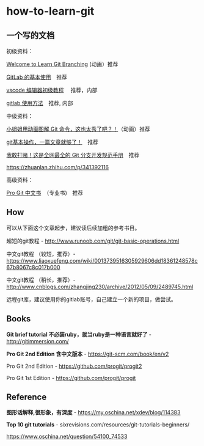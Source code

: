 # how-to-learn-git

## 一个写的文档

初级资料：

[Welcome to Learn Git Branching](https://learngitbranching.js.org/) (动画）推荐

[GitLab 的基本使用](https://zhuanlan.zhihu.com/p/49819635)　推荐

[vscode 编辑器初级教程](http://wiki.yhroot.com/pages/viewpage.action?pageId=23365273) 　推荐，内部

[gitlab 使用方法](http://wiki.yhroot.com/pages/viewpage.action?pageId=2294191)　推荐, 内部


中级资料：

[小姐姐用动画图解 Git 命令，这也太秀了吧？！](https://zhuanlan.zhihu.com/p/129854679)（动画）推荐

[git基本操作，一篇文章就够了！](https://zhuanlan.zhihu.com/p/94172249)　推荐

[我敢打赌！这是全网最全的 Git 分支开发规范手册](https://zhuanlan.zhihu.com/p/265716619)　推荐

https://zhuanlan.zhihu.com/p/341392116


高级资料：

[Pro Git 中文书](https://www.progit.cn/)　（专业书)　推荐



## How

可以从下面这个文章起步，建议读后续加粗的参考书目。

超短的git教程 - http://www.runoob.com/git/git-basic-operations.html

中文git教程 （较短，推荐）- https://www.liaoxuefeng.com/wiki/0013739516305929606dd18361248578c67b8067c8c017b000

中文git教程 （稍长，推荐）- http://www.cnblogs.com/zhangjing230/archive/2012/05/09/2489745.html

远程git库，建议使用你的gitlab账号，自己建立一个新的项目，做尝试。


## Books

**Git brief tutorial 不必装ruby，就当ruby是一种语言就好了** - http://gitimmersion.com/

**Pro Git 2nd Edition 含中文版本** - https://git-scm.com/book/en/v2

Pro Git 2nd Edition - https://github.com/progit/progit2

Pro Git 1st Edition - https://github.com/progit/progit



## Reference 

**图形话解释,很形象，有深度** - https://my.oschina.net/xdev/blog/114383

**Top 10 git tutorials** - sixrevisions.com/resources/git-tutorials-beginners/

https://www.oschina.net/question/54100_74533
